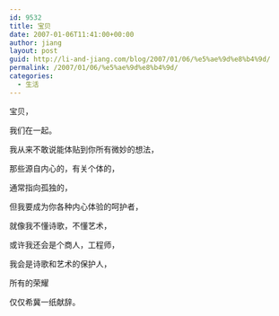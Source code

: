 ```yaml
---
id: 9532
title: 宝贝
date: 2007-01-06T11:41:00+00:00
author: jiang
layout: post
guid: http://li-and-jiang.com/blog/2007/01/06/%e5%ae%9d%e8%b4%9d/
permalink: /2007/01/06/%e5%ae%9d%e8%b4%9d/
categories:
  - 生活
---
```

宝贝， 

我们在一起。 

我从来不敢说能体贴到你所有微妙的想法， 

那些源自内心的，有关个体的， 

通常指向孤独的， 

但我要成为你各种内心体验的呵护者， 

就像我不懂诗歌，不懂艺术， 

或许我还会是个商人，工程师， 

我会是诗歌和艺术的保护人， 

所有的荣耀 

仅仅希冀一纸献辞。